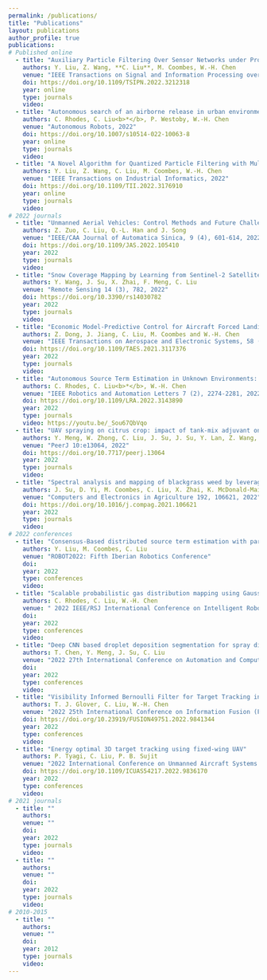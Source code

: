 ```yaml
---
permalink: /publications/
title: "Publications"
layout: publications
author_profile: true
publications:
# Published online
  - title: "Auxiliary Particle Filtering Over Sensor Networks under Protocols of Amplify-and-Forward and Decode-and-Forward Relays"
    authors: Y. Liu, Z. Wang, **C. Liu**, M. Coombes, W.-H. Chen
    venue: "IEEE Transactions on Signal and Information Processing over Networks, 2022"
    doi: https://doi.org/10.1109/TSIPN.2022.3212318
    year: online
    type: journals
    video: 
  - title: "Autonomous search of an airborne release in urban environments using informed tree planning"
    authors: C. Rhodes, C. Liu<b>*</b>, P. Westoby, W.-H. Chen
    venue: "Autonomous Robots, 2022"
    doi: https://doi.org/10.1007/s10514-022-10063-8
    year: online
    type: journals
    video: 
  - title: "A Novel Algorithm for Quantized Particle Filtering with Multiple Degrading Sensors: Degradation Estimation and Target Tracking"
    authors: Y. Liu, Z. Wang, C. Liu, M. Coombes, W.-H. Chen
    venue: "IEEE Transactions on Industrial Informatics, 2022"
    doi: https://doi.org/10.1109/TII.2022.3176910
    year: online
    type: journals
    video: 
# 2022 journals
  - title: "Unmanned Aerial Vehicles: Control Methods and Future Challenges"
    authors: Z. Zuo, C. Liu, Q.-L. Han and J. Song
    venue: "IEEE/CAA Journal of Automatica Sinica, 9 (4), 601-614, 2022"
    doi: https://doi.org/10.1109/JAS.2022.105410
    year: 2022
    type: journals
    video: 
  - title: "Snow Coverage Mapping by Learning from Sentinel-2 Satellite Multispectral Images via Machine Learning Algorithms"
    authors: Y. Wang, J. Su, X. Zhai, F. Meng, C. Liu
    venue: "Remote Sensing 14 (3), 782, 2022"
    doi: https://doi.org/10.3390/rs14030782
    year: 2022
    type: journals
    video: 
  - title: "Economic Model-Predictive Control for Aircraft Forced Landing: Framework and Two-Level Implementation"
    authors: Z. Dong, J. Jiang, C. Liu, M. Coombes and W.-H. Chen
    venue: "IEEE Transactions on Aerospace and Electronic Systems, 58 (2), 1119-1132, 2022"
    doi: https://doi.org/10.1109/TAES.2021.3117376
    year: 2022
    type: journals
    video: 
  - title: "Autonomous Source Term Estimation in Unknown Environments: From a Dual Control Concept to UAV Deployment"
    authors: C. Rhodes, C. Liu<b>*</b>, W.-H. Chen
    venue: "IEEE Robotics and Automation Letters 7 (2), 2274-2281, 2022"
    doi: https://doi.org/10.1109/LRA.2022.3143890
    year: 2022
    type: journals
    video: https://youtu.be/_Sou67QbVqo
  - title: "UAV spraying on citrus crop: impact of tank-mix adjuvant on the contact angle and droplet distribution"
    authors: Y. Meng, W. Zhong, C. Liu, J. Su, J. Su, Y. Lan, Z. Wang, M. Wang
    venue: "PeerJ 10:e13064, 2022"
    doi: https://doi.org/10.7717/peerj.13064
    year: 2022
    type: journals
    video: 
  - title: "Spectral analysis and mapping of blackgrass weed by leveraging machine learning and UAV multispectral imagery"
    authors: J. Su, D. Yi, M. Coombes, C. Liu, X. Zhai, K. McDonald-Maier, W.-H. Chen
    venue: "Computers and Electronics in Agriculture 192, 106621, 2022"
    doi: https://doi.org/10.1016/j.compag.2021.106621
    year: 2022
    type: journals
    video: 
# 2022 conferences 
  - title: "Consensus-Based distributed source term estimation with particle filter and GM"
    authors: Y. Liu, M. Coombes, C. Liu
    venue: "ROBOT2022: Fifth Iberian Robotics Conference"
    doi: 
    year: 2022
    type: conferences
    video:   
  - title: "Scalable probabilistic gas distribution mapping using Gaussian belief propagation"
    authors: C. Rhodes, C. Liu, W.-H. Chen
    venue: " 2022 IEEE/RSJ International Conference on Intelligent Robots and Systems (IROS)"
    doi: 
    year: 2022
    type: conferences
    video:   
  - title: "Deep CNN based droplet deposition segmentation for spray distribution assessment"
    authors: T. Chen, Y. Meng, J. Su, C. Liu
    venue: "2022 27th International Conference on Automation and Computing (ICAC)"
    doi: 
    year: 2022
    type: conferences
    video: 
  - title: "Visibility Informed Bernoulli Filter for Target Tracking in Cluttered Environments"
    authors: T. J. Glover, C. Liu, W.-H. Chen
    venue: "2022 25th International Conference on Information Fusion (FUSION)"
    doi: https://doi.org/10.23919/FUSION49751.2022.9841344
    year: 2022
    type: conferences
    video: 
  - title: "Energy optimal 3D target tracking using fixed-wing UAV"
    authors: P. Tyagi, C. Liu, P. B. Sujit
    venue: "2022 International Conference on Unmanned Aircraft Systems (ICUAS)"
    doi: https://doi.org/10.1109/ICUAS54217.2022.9836170
    year: 2022
    type: conferences
    video: 
# 2021 journals
  - title: ""
    authors:
    venue: ""
    doi: 
    year: 2022
    type: journals
    video: 
  - title: ""
    authors:
    venue: ""
    doi: 
    year: 2022
    type: journals
    video:     
# 2010-2015
  - title: ""
    authors: 
    venue: ""
    doi: 
    year: 2012
    type: journals
    video: 
---
```

